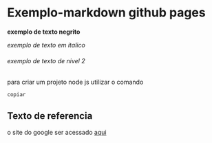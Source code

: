# Exemplo-markdown github pages

**exemplo de texto negrito**

_exemplo de texto em italico_

###### exemplo de texto de nivel 2

para criar um projeto node js utilizar o comando

~~~
copiar 
~~~
## Texto de referencia

o site do google ser acessado [aqui](https://www.ifpb.edu.br/banner/)
